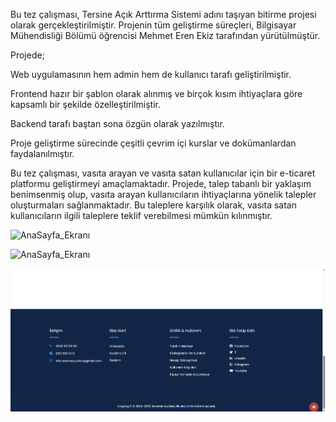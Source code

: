 Bu tez çalışması, Tersine Açık Arttırma Sistemi adını taşıyan bitirme projesi olarak gerçekleştirilmiştir. 
Projenin tüm geliştirme süreçleri, Bilgisayar Mühendisliği Bölümü öğrencisi Mehmet Eren Ekiz tarafından yürütülmüştür.

Projede;

Web uygulamasının hem admin hem de kullanıcı tarafı geliştirilmiştir.

Frontend hazır bir şablon olarak alınmış ve birçok kısım ihtiyaçlara göre kapsamlı bir şekilde özelleştirilmiştir.

Backend tarafı baştan sona özgün olarak yazılmıştır.

Proje geliştirme sürecinde çeşitli çevrim içi kurslar ve dokümanlardan faydalanılmıştır.


Bu tez çalışması, vasıta arayan ve vasıta satan kullanıcılar için bir e-ticaret platformu geliştirmeyi amaçlamaktadır. Projede, talep tabanlı bir yaklaşım benimsenmiş olup, vasıta arayan kullanıcıların ihtiyaçlarına yönelik talepler oluşturmaları sağlanmaktadır. Bu taleplere karşılık olarak, vasıta satan kullanıcıların ilgili taleplere teklif verebilmesi mümkün kılınmıştır.

![AnaSayfa_Ekranı](website-gorseller/Anasayfa_Ekranı_1.png)

![AnaSayfa_Ekranı](website-gorseller/Anasayfa_Ekranı_2.png)

![AnaSayfa_Ekranı](website-gorseller/footer.png)
